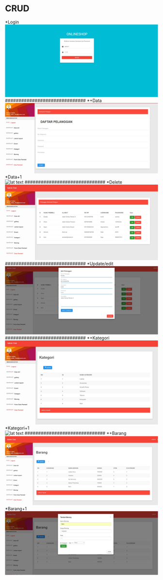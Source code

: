 # CRUD
*Login<br>
![lat text](https://github.com/Ikhwan19/Praktikum6/blob/master/hasil%20tampilan/login.JPG)
##############################
*+Data<br>
![lat text](https://github.com/Ikhwan19/Praktikum6/blob/master/hasil%20tampilan/%2Bdata.JPG)
*Data+1<br>
![lat text](https://github.com/Ikhwan19/Praktikum6/blob/master/hasil%20tampilan/%2data1.JPG)
##############################
*Delete<br>
![lat text](https://github.com/Ikhwan19/Praktikum6/blob/master/hasil%20tampilan/del.JPG)
##############################
*Update/edit<br>
![lat text](https://github.com/Ikhwan19/Praktikum6/blob/master/hasil%20tampilan/edit.JPG)
##############################
*+Kategori<br>
![lat text](https://github.com/Ikhwan19/Praktikum6/blob/master/hasil%20tampilan/%2Bkategori.JPG)
*Kategori+1<br>
![lat text](https://github.com/Ikhwan19/Praktikum6/blob/master/hasil%20tampilan/%2kategori1.JPG)
##############################
*+Barang<br>
![lat text](https://github.com/Ikhwan19/Praktikum6/blob/master/hasil%20tampilan/%2Bbarang.JPG)
*Barang+1<br>
![lat text](https://github.com/Ikhwan19/Praktikum6/blob/master/hasil%20tampilan/%2Bbarang1.JPG)
